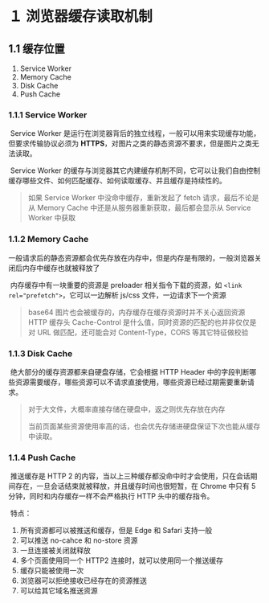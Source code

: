 # １ 浏览器缓存读取机制

## 1.1  缓存位置

1. Service Worker
2. Memory Cache
3. Disk Cache
4. Push Cache

### 1.1.1 Service Worker

​	Service Worker 是运行在浏览器背后的独立线程，一般可以用来实现缓存功能，但要求传输协议必须为 **HTTPS**，对图片之类的静态资源不要求，但是图片之类无法读取。

​	Service Worker 的缓存与浏览器其它内建缓存机制不同，它可以让我们自由控制缓存哪些文件、如何匹配缓存、如何读取缓存、并且缓存是持续性的。

> 如果 Service Worker 中没命中缓存，重新发起了 fetch 请求，最后不论是从 Memory Cache 中还是从服务器重新获取，最后都会显示从 Service Worker 中获取

### 1.1.2 Memory Cache

​	一般请求后的静态资源都会优先存放在内存中，但是内存是有限的，一般浏览器关闭后内存中缓存也就被释放了

​	内存缓存中有一块重要的资源是 preloader 相关指令下载的资源，如 `<link rel="prefetch">`，它可以一边解析 js/css 文件，一边请求下一个资源

> base64 图片也会被缓存的，内存缓存在缓存资源时并不关心返回资源 HTTP 缓存头 Cache-Control 是什么值，同时资源的匹配的也并非仅仅是对 URL 做匹配，还可能会对 Content-Type，CORS 等其它特征做校验

### 1.1.3 Disk Cache

​	绝大部分的缓存资源都来自硬盘存储，它会根据 HTTP Header 中的字段判断哪些资源需要缓存，哪些资源可以不请求直接使用，哪些资源已经过期需要重新请求。

> 对于大文件，大概率直接存储在硬盘中，返之则优先存放在内存
>
> 当前页面某些资源使用率高的话，也会优先存储进硬盘保证下次也能从缓存中读取。

### 1.1.4 Push Cache

​	推送缓存是 HTTP 2 的内容，当以上三种缓存都没命中时才会使用，只在会话期间存在，一旦会话结束就被释放，并且缓存时间也很短暂，在 Chrome 中只有 5 分钟，同时和内存缓存一样不会严格执行 HTTP 头中的缓存指令。

​	特点：

1. 所有资源都可以被推送和缓存，但是 Edge 和 Safari 支持一般
2. 可以推送 no-cahce 和 no-store 资源 
3. 一旦连接被关闭就释放
4. 多个页面使用同一个 HTTP2 连接时，就可以使用同一个推送缓存
5. 缓存只能被使用一次
6. 浏览器可以拒绝接收已经存在的资源推送
7. 可以给其它域名推送资源
